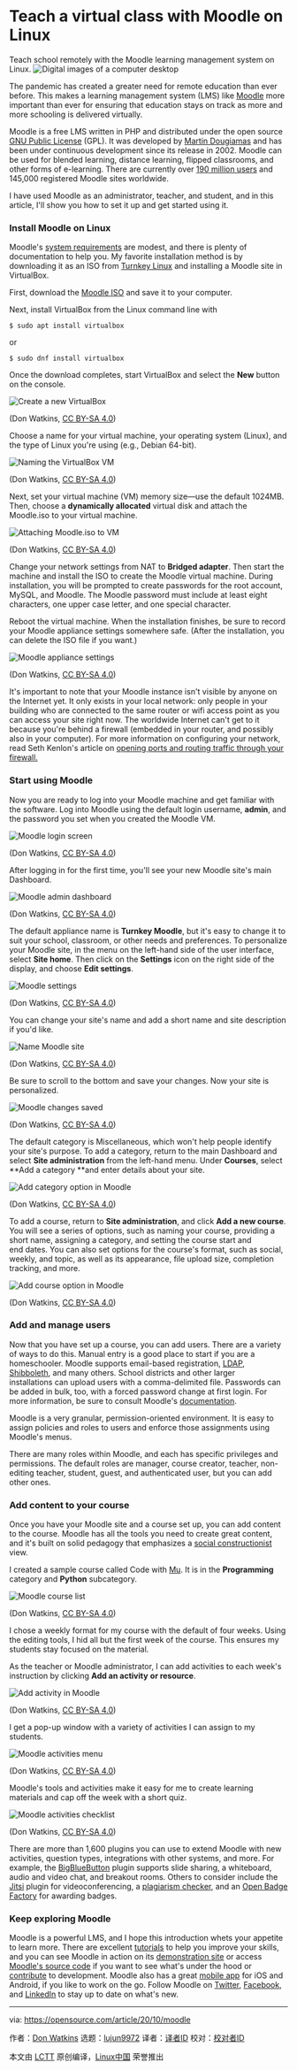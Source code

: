[#]: collector: (lujun9972)
[#]: translator: ( )
[#]: reviewer: ( )
[#]: publisher: ( )
[#]: url: ( )
[#]: subject: (Teach a virtual class with Moodle on Linux)
[#]: via: (https://opensource.com/article/20/10/moodle)
[#]: author: (Don Watkins https://opensource.com/users/don-watkins)

Teach a virtual class with Moodle on Linux
======
Teach school remotely with the Moodle learning management system on
Linux.
![Digital images of a computer desktop][1]

The pandemic has created a greater need for remote education than ever before. This makes a learning management system (LMS) like [Moodle][2] more important than ever for ensuring that education stays on track as more and more schooling is delivered virtually.

Moodle is a free LMS written in PHP and distributed under the open source [GNU Public License][3] (GPL). It was developed by [Martin Dougiamas][4] and has been under continuous development since its release in 2002. Moodle can be used for blended learning, distance learning, flipped classrooms, and other forms of e-learning. There are currently over [190 million users][5] and 145,000 registered Moodle sites worldwide.

I have used Moodle as an administrator, teacher, and student, and in this article, I'll show you how to set it up and get started using it.

### Install Moodle on Linux

Moodle's [system requirements][6] are modest, and there is plenty of documentation to help you. My favorite installation method is by downloading it as an ISO from [Turnkey Linux][7] and installing a Moodle site in VirtualBox.

First, download the [Moodle ISO][8] and save it to your computer.

Next, install VirtualBox from the Linux command line with


```
$ sudo apt install virtualbox
```

or


```
$ sudo dnf install virtualbox
```

Once the download completes, start VirtualBox and select the **New** button on the console.

![Create a new VirtualBox][9]

(Don Watkins, [CC BY-SA 4.0][10])

Choose a name for your virtual machine, your operating system (Linux), and the type of Linux you're using (e.g., Debian 64-bit).

![Naming the VirtualBox VM][11]

(Don Watkins, [CC BY-SA 4.0][10])

Next, set your virtual machine (VM) memory size—use the default 1024MB. Then, choose a **dynamically allocated** virtual disk and attach the Moodle.iso to your virtual machine.

![Attaching Moodle.iso to VM][12]

(Don Watkins, [CC BY-SA 4.0][10])

Change your network settings from NAT to **Bridged adapter**. Then start the machine and install the ISO to create the Moodle virtual machine. During installation, you will be prompted to create passwords for the root account, MySQL, and Moodle. The Moodle password must include at least eight characters, one upper case letter, and one special character.

Reboot the virtual machine. When the installation finishes, be sure to record your Moodle appliance settings somewhere safe. (After the installation, you can delete the ISO file if you want.)

![Moodle appliance settings][13]

(Don Watkins, [CC BY-SA 4.0][10])

It's important to note that your Moodle instance isn't visible by anyone on the Internet yet. It only exists in your local network: only people in your building who are connected to the same router or wifi access point as you can access your site right now. The worldwide Internet can't get to it because you're behind a firewall (embedded in your router, and possibly also in your computer). For more information on configuring your network, read Seth Kenlon's article on [opening ports and routing traffic through your firewall.][14]

### Start using Moodle

Now you are ready to log into your Moodle machine and get familiar with the software. Log into Moodle using the default login username, **admin**, and the password you set when you created the Moodle VM.

![Moodle login screen][15]

(Don Watkins, [CC BY-SA 4.0][10])

After logging in for the first time, you'll see your new Moodle site's main Dashboard. 

![Moodle admin dashboard][16]

(Don Watkins, [CC BY-SA 4.0][10])

The default appliance name is **Turnkey Moodle**, but it's easy to change it to suit your school, classroom, or other needs and preferences. To personalize your Moodle site, in the menu on the left-hand side of the user interface, select **Site home**. Then click on the **Settings** icon on the right side of the display, and choose **Edit settings**.

![Moodle settings][17]

(Don Watkins, [CC BY-SA 4.0][10])

You can change your site's name and add a short name and site description if you'd like.

![Name Moodle site][18]

(Don Watkins, [CC BY-SA 4.0][10])

Be sure to scroll to the bottom and save your changes. Now your site is personalized.

![Moodle changes saved][19]

(Don Watkins, [CC BY-SA 4.0][10])

The default category is Miscellaneous, which won't help people identify your site's purpose. To add a category, return to the main Dashboard and select **Site administration** from the left-hand menu. Under **Courses**, select **Add a category **and enter details about your site.

![Add category option in Moodle][20]

(Don Watkins, [CC BY-SA 4.0][10])

To add a course, return to **Site administration**, and click **Add a new course**. You will see a series of options, such as naming your course, providing a short name, assigning a category, and setting the course start and end dates. You can also set options for the course's format, such as social, weekly, and topic, as well as its appearance, file upload size, completion tracking, and more.

![Add course option in Moodle][21]

(Don Watkins, [CC BY-SA 4.0][10])

### Add and manage users

Now that you have set up a course, you can add users. There are a variety of ways to do this. Manual entry is a good place to start if you are a homeschooler. Moodle supports email-based registration, [LDAP][22], [Shibboleth][23], and many others. School districts and other larger installations can upload users with a comma-delimited file. Passwords can be added in bulk, too, with a forced password change at first login. For more information, be sure to consult Moodle's [documentation][24].

Moodle is a very granular, permission-oriented environment. It is easy to assign policies and roles to users and enforce those assignments using Moodle's menus.

There are many roles within Moodle, and each has specific privileges and permissions. The default roles are manager, course creator, teacher, non-editing teacher, student, guest, and authenticated user, but you can add other ones.

### Add content to your course

Once you have your Moodle site and a course set up, you can add content to the course. Moodle has all the tools you need to create great content, and it's built on solid pedagogy that emphasizes a [social constructionist][25] view.

I created a sample course called Code with [Mu][26]. It is in the **Programming** category and **Python** subcategory.

![Moodle course list][27]

(Don Watkins, [CC BY-SA 4.0][10])

I chose a weekly format for my course with the default of four weeks. Using the editing tools, I hid all but the first week of the course. This ensures my students stay focused on the material.

As the teacher or Moodle administrator, I can add activities to each week's instruction by clicking **Add an activity** **or resource**.

![Add activity in Moodle][28]

(Don Watkins, [CC BY-SA 4.0][10])

I get a pop-up window with a variety of activities I can assign to my students.

![Moodle activities menu][29]

(Don Watkins, [CC BY-SA 4.0][10])

Moodle's tools and activities make it easy for me to create learning materials and cap off the week with a short quiz.

![Moodle activities checklist][30]

(Don Watkins, [CC BY-SA 4.0][10])

There are more than 1,600 plugins you can use to extend Moodle with new activities, question types, integrations with other systems, and more. For example, the [BigBlueButton][31] plugin supports slide sharing, a whiteboard, audio and video chat, and breakout rooms. Others to consider include the [Jitsi][32] plugin for videoconferencing, a [plagiarism checker][33], and an [Open Badge Factory][34] for awarding badges.

### Keep exploring Moodle

Moodle is a powerful LMS, and I hope this introduction whets your appetite to learn more. There are excellent [tutorials][35] to help you improve your skills, and you can see Moodle in action on its [demonstration site][36] or access [Moodle's source code][37] if you want to see what's under the hood or [contribute][38] to development. Moodle also has a great [mobile app][39] for iOS and Android, if you like to work on the go. Follow Moodle on [Twitter][40], [Facebook][41], and [LinkedIn][42] to stay up to date on what's new.

--------------------------------------------------------------------------------

via: https://opensource.com/article/20/10/moodle

作者：[Don Watkins][a]
选题：[lujun9972][b]
译者：[译者ID](https://github.com/译者ID)
校对：[校对者ID](https://github.com/校对者ID)

本文由 [LCTT](https://github.com/LCTT/TranslateProject) 原创编译，[Linux中国](https://linux.cn/) 荣誉推出

[a]: https://opensource.com/users/don-watkins
[b]: https://github.com/lujun9972
[1]: https://opensource.com/sites/default/files/styles/image-full-size/public/lead-images/computer_desk_home_laptop_browser.png?itok=Y3UVpY0l (Digital images of a computer desktop)
[2]: https://moodle.org/
[3]: https://docs.moodle.org/19/en/GNU_General_Public_License
[4]: https://dougiamas.com/about/
[5]: https://docs.moodle.org/39/en/History
[6]: https://docs.moodle.org/39/en/Installation_quick_guide#Basic_Requirements
[7]: https://www.turnkeylinux.org/
[8]: https://www.turnkeylinux.org/download?file=turnkey-moodle-16.0-buster-amd64.iso
[9]: https://opensource.com/sites/default/files/uploads/virtualbox_new.png (Create a new VirtualBox)
[10]: https://creativecommons.org/licenses/by-sa/4.0/
[11]: https://opensource.com/sites/default/files/uploads/virtualbox_namevm.png (Naming the VirtualBox VM)
[12]: https://opensource.com/sites/default/files/uploads/virtualbox_attach-iso.png (Attaching Moodle.iso to VM)
[13]: https://opensource.com/sites/default/files/uploads/moodle_appliance.png (Moodle appliance settings)
[14]: https://opensource.com/article/20/9/firewall
[15]: https://opensource.com/sites/default/files/uploads/moodle_login.png (Moodle login screen)
[16]: https://opensource.com/sites/default/files/uploads/moodle_dashboard.png (Moodle admin dashboard)
[17]: https://opensource.com/sites/default/files/uploads/moodle_settings.png (Moodle settings)
[18]: https://opensource.com/sites/default/files/uploads/moodle_name-site.png (Name Moodle site)
[19]: https://opensource.com/sites/default/files/uploads/moodle_saved.png (Moodle changes saved)
[20]: https://opensource.com/sites/default/files/uploads/moodle_addcategory.png (Add category option in Moodle)
[21]: https://opensource.com/sites/default/files/uploads/moodle_addcourse.png (Add course option in Moodle)
[22]: https://en.wikipedia.org/wiki/Lightweight_Directory_Access_Protocol
[23]: https://www.shibboleth.net/
[24]: https://docs.moodle.org/39/en/Main_page
[25]: https://docs.moodle.org/39/en/Pedagogy#How_Moodle_tries_to_support_a_Social_Constructionist_view
[26]: https://opensource.com/article/20/9/teach-python-mu
[27]: https://opensource.com/sites/default/files/uploads/moodle_choosecourse.png (Moodle course list)
[28]: https://opensource.com/sites/default/files/uploads/moodle_addactivity_0.png (Add activity in Moodle)
[29]: https://opensource.com/sites/default/files/uploads/moodle_activitiesmenu.png (Moodle activities menu)
[30]: https://opensource.com/sites/default/files/uploads/moodle_activitieschecklist.png (Moodle activities checklist)
[31]: https://moodle.org/plugins/mod_bigbluebuttonbn
[32]: https://moodle.org/plugins/mod_jitsi
[33]: https://moodle.org/plugins/plagiarism_unicheck
[34]: https://moodle.org/plugins/local_obf
[35]: https://learn.moodle.org/
[36]: https://school.moodledemo.net/
[37]: https://git.in.moodle.com/moodle/moodle
[38]: https://git.in.moodle.com/moodle/moodle/-/blob/master/CONTRIBUTING.txt
[39]: https://download.moodle.org/mobile/
[40]: https://twitter.com/moodle
[41]: https://www.facebook.com/moodle
[42]: https://www.linkedin.com/company/moodle/
